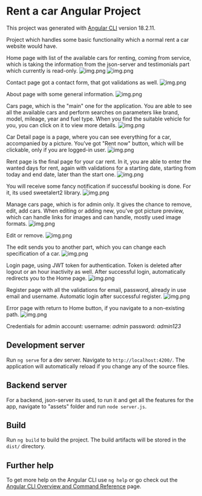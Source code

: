 # Rent a car Angular Project

This project was generated with [Angular CLI](https://github.com/angular/angular-cli) version 18.2.11.

Project which handles some basic functionality which a normal rent a car website would have.

Home page with list of the available cars for renting, coming from service, which is taking the information from the json-server and testimonials part which currently is read-only.
![img.png](readme-pictures/home1.png)
![img.png](readme-pictures/home2.png)

Contact page got a contact form, that got validations as well.
![img.png](readme-pictures/contact.png)

About page with some general information.
![img.png](readme-pictures/about.png)

Cars page, which is the "main" one for the application. You are able to see all the available cars and perform searches on parameters like brand, model, mileage, year and fuel type. When you find the suitable vehicle for you, you can click on it to view more details.
![img.png](readme-pictures/cars.png)

Car  Detail page is a page, where you can see everything for a car, accompanied by a picture. You've got "Rent now" button, which will be clickable, only if you are logged-in user.
![img.png](readme-pictures/details.png)

Rent page is the final page for your car rent. In it, you are able to enter the wanted days for rent, again with validations for a starting date, starting from today and end date, later than the start one.
![img.png](readme-pictures/rent.png)

You will receive some fancy notification if successful booking is done. For it, its used sweetalert2 library.
![img.png](readme-pictures/notification.png)

Manage cars page, which is for admin only. It gives the chance to remove, edit, add cars. When editing or adding new, you've got picture preview, which can handle links for images and can handle, mostly used image formats.
![img.png](readme-pictures/manageAdd.png)

Edit or remove.
![img.png](readme-pictures/manageEditRemove.png)

The edit sends you to another part, which you can change each specification of a car.
![img.png](readme-pictures/manageEdit.png)

Login page, using JWT token for authentication. Token is deleted after logout or an hour inactivity as well. After successful login, automatically redirects you to the Home page.
![img.png](readme-pictures/login.png)

Register page with all the validations for email, password, already in use email and username. Automatic login after successful register.
![img.png](readme-pictures/register.png)

Error page with return to Home button, if you navigate to a non-existing path.
![img.png](readme-pictures/error.png)


Credentials for admin account:
username: _admin_
password: _admin123_

## Development server

Run `ng serve` for a dev server. Navigate to `http://localhost:4200/`. The application will automatically reload if you change any of the source files.

## Backend server

For a backend, json-server its used, to run it and get all the features for the app, navigate to "assets" folder and run `node server.js`.

## Build

Run `ng build` to build the project. The build artifacts will be stored in the `dist/` directory.

## Further help

To get more help on the Angular CLI use `ng help` or go check out the [Angular CLI Overview and Command Reference](https://angular.dev/tools/cli) page.
